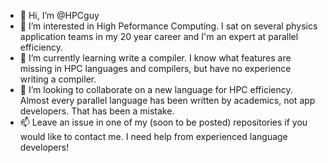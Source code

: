 - 👋 Hi, I’m @HPCguy
- 👀 I’m interested in High Peformance Computing.  I sat on several physics application teams in my 20 year career and I'm an expert at parallel efficiency. 
- 🌱 I’m currently learning write a compiler.  I know what features are missing in HPC languages and compilers, but have no experience writing a compiler.
- 💞️ I’m looking to collaborate on a new language for HPC efficiency.  Almost every parallel language has been written by academics, not app developers. That has been a mistake.
- 📫 Leave an issue in one of my (soon to be posted) repositories if you would like to contact me.  I need help from experienced language developers!

<!---
HPCguy/HPCguy is a ✨ special ✨ repository because its `README.md` (this file) appears on your GitHub profile.
You can click the Preview link to take a look at your changes.
--->
